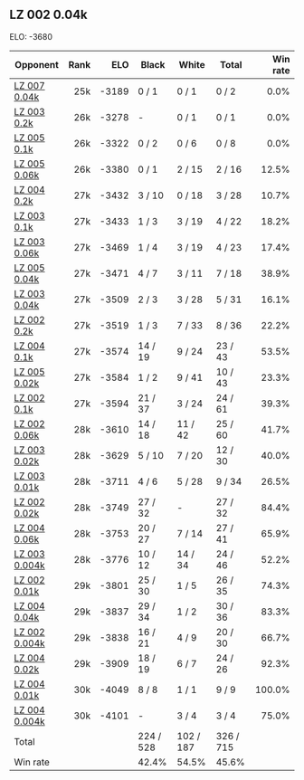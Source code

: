 ## LZ 002 0.04k ##

ELO: -3680

Opponent | Rank | ELO | Black | White | Total | Win rate
---------|-----:|----:|-------|-------|-------|-------:
[LZ 007 0.04k](LZ%20007%200.04k.md) | 25k | -3189 | 0 / 1 | 0 / 1 | 0 / 2 | 0.0%
[LZ 003 0.2k](LZ%20003%200.2k.md) | 26k | -3278 | - | 0 / 1 | 0 / 1 | 0.0%
[LZ 005 0.1k](LZ%20005%200.1k.md) | 26k | -3322 | 0 / 2 | 0 / 6 | 0 / 8 | 0.0%
[LZ 005 0.06k](LZ%20005%200.06k.md) | 26k | -3380 | 0 / 1 | 2 / 15 | 2 / 16 | 12.5%
[LZ 004 0.2k](LZ%20004%200.2k.md) | 27k | -3432 | 3 / 10 | 0 / 18 | 3 / 28 | 10.7%
[LZ 003 0.1k](LZ%20003%200.1k.md) | 27k | -3433 | 1 / 3 | 3 / 19 | 4 / 22 | 18.2%
[LZ 003 0.06k](LZ%20003%200.06k.md) | 27k | -3469 | 1 / 4 | 3 / 19 | 4 / 23 | 17.4%
[LZ 005 0.04k](LZ%20005%200.04k.md) | 27k | -3471 | 4 / 7 | 3 / 11 | 7 / 18 | 38.9%
[LZ 003 0.04k](LZ%20003%200.04k.md) | 27k | -3509 | 2 / 3 | 3 / 28 | 5 / 31 | 16.1%
[LZ 002 0.2k](LZ%20002%200.2k.md) | 27k | -3519 | 1 / 3 | 7 / 33 | 8 / 36 | 22.2%
[LZ 004 0.1k](LZ%20004%200.1k.md) | 27k | -3574 | 14 / 19 | 9 / 24 | 23 / 43 | 53.5%
[LZ 005 0.02k](LZ%20005%200.02k.md) | 27k | -3584 | 1 / 2 | 9 / 41 | 10 / 43 | 23.3%
[LZ 002 0.1k](LZ%20002%200.1k.md) | 27k | -3594 | 21 / 37 | 3 / 24 | 24 / 61 | 39.3%
[LZ 002 0.06k](LZ%20002%200.06k.md) | 28k | -3610 | 14 / 18 | 11 / 42 | 25 / 60 | 41.7%
[LZ 003 0.02k](LZ%20003%200.02k.md) | 28k | -3629 | 5 / 10 | 7 / 20 | 12 / 30 | 40.0%
[LZ 003 0.01k](LZ%20003%200.01k.md) | 28k | -3711 | 4 / 6 | 5 / 28 | 9 / 34 | 26.5%
[LZ 002 0.02k](LZ%20002%200.02k.md) | 28k | -3749 | 27 / 32 | - | 27 / 32 | 84.4%
[LZ 004 0.06k](LZ%20004%200.06k.md) | 28k | -3753 | 20 / 27 | 7 / 14 | 27 / 41 | 65.9%
[LZ 003 0.004k](LZ%20003%200.004k.md) | 28k | -3776 | 10 / 12 | 14 / 34 | 24 / 46 | 52.2%
[LZ 002 0.01k](LZ%20002%200.01k.md) | 29k | -3801 | 25 / 30 | 1 / 5 | 26 / 35 | 74.3%
[LZ 004 0.04k](LZ%20004%200.04k.md) | 29k | -3837 | 29 / 34 | 1 / 2 | 30 / 36 | 83.3%
[LZ 002 0.004k](LZ%20002%200.004k.md) | 29k | -3838 | 16 / 21 | 4 / 9 | 20 / 30 | 66.7%
[LZ 004 0.02k](LZ%20004%200.02k.md) | 29k | -3909 | 18 / 19 | 6 / 7 | 24 / 26 | 92.3%
[LZ 004 0.01k](LZ%20004%200.01k.md) | 30k | -4049 | 8 / 8 | 1 / 1 | 9 / 9 | 100.0%
[LZ 004 0.004k](LZ%20004%200.004k.md) | 30k | -4101 | - | 3 / 4 | 3 / 4 | 75.0%
Total | | | 224 / 528 | 102 / 187 | 326 / 715 | 
Win rate| | | 42.4% | 54.5% | 45.6% | 
